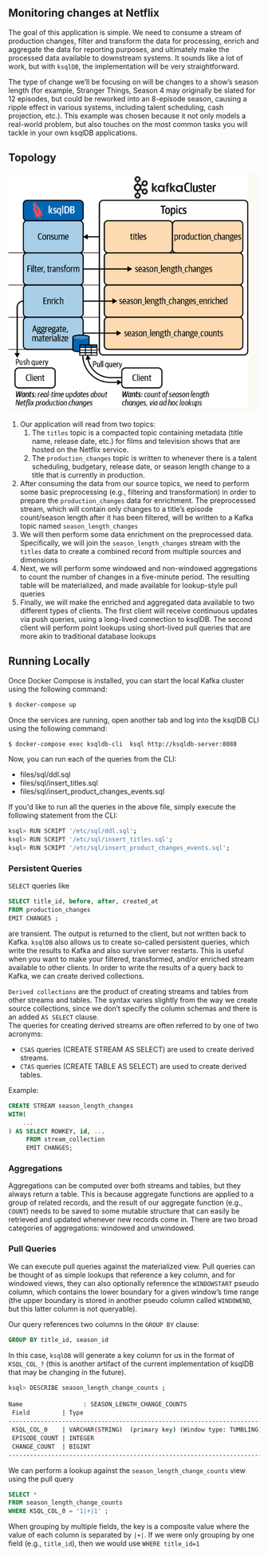 ## Monitoring changes at Netflix
The goal of this application is simple. We need to consume a stream of production changes, filter and transform 
the data for processing, enrich and aggregate the data for reporting purposes, and ultimately make the processed 
data available to downstream systems. It sounds like a lot of work, but with `ksqlDB`, the implementation will 
be very straightforward.

The type of change we’ll be focusing on will be changes to a show’s season length 
(for example, Stranger Things, Season 4 may originally be slated for 12 episodes, but could be reworked into 
an 8-episode season, causing a ripple effect in various systems, including talent scheduling, cash projection, etc.). 
This example was chosen because it not only models a real-world problem, but also touches on the most common tasks 
you will tackle in your own ksqlDB applications.

## Topology
![Screenshot](images/monitoring_chanes_at_netflix_topology.png)
1. Our application will read from two topics:
   1. The `titles` topic is a compacted topic containing metadata (title name, release date, etc.) for films and television shows that are hosted on the Netflix service.
   2. The `production_changes` topic is written to whenever there is a talent scheduling, budgetary, release date, or season length change to a title that is currently in production.
2. After consuming the data from our source topics, we need to perform some basic preprocessing (e.g., filtering and transformation) in order to prepare the `production_changes` data for enrichment. The preprocessed stream, which will contain only changes to a title’s episode count/season length after it has been filtered, will be written to a Kafka topic named `season_length_changes`
3. We will then perform some data enrichment on the preprocessed data. Specifically, we will join the `season_length_changes` stream with the `titles` data to create a combined record from multiple sources and dimensions
4. Next, we will perform some windowed and non-windowed aggregations to count the number of changes in a five-minute period. The resulting table will be materialized, and made available for lookup-style pull queries
5. Finally, we will make the enriched and aggregated data available to two different types of clients. The first client will receive continuous updates via push queries, using a long-lived connection to ksqlDB. The second client will perform point lookups using short-lived pull queries that are more akin to traditional database lookups

## Running Locally
Once Docker Compose is installed, you can start the local Kafka cluster using the following command:

```sh
$ docker-compose up
```
Once the services are running, open another tab and log into the ksqlDB CLI using the following command:
```sh
$ docker-compose exec ksqldb-cli  ksql http://ksqldb-server:8088
```
Now, you can run each of the queries from the CLI:
- files/sql/ddl.sql
- files/sql/insert_titles.sql
- files/sql/insert_product_changes_events.sql
  
If you'd like to run all the queries in the above file, simply execute the following statement from the CLI:
```sh
ksql> RUN SCRIPT '/etc/sql/ddl.sql';
ksql> RUN SCRIPT '/etc/sql/insert_titles.sql';
ksql> RUN SCRIPT '/etc/sql/insert_product_changes_events.sql';
```

### Persistent Queries
`SELECT` queries like
```sql
SELECT title_id, before, after, created_at
FROM production_changes
EMIT CHANGES ;
```
are transient. The output is returned to the client, but not written back to Kafka.
`ksqlDB` also allows us to create so-called persistent queries, which write the results to Kafka and also survive 
server restarts. This is useful when you want to make your filtered, transformed, and/or enriched stream available 
to other clients. In order to write the results of a query back to Kafka, we can create derived collections. 

`Derived collections` are the product of creating streams and tables from other streams and tables. The syntax varies 
slightly from the way we create source collections, since we don’t specify the column schemas and there 
is an added `AS SELECT` clause.  
The queries for creating derived streams are often referred to by one of two acronyms:
- `CSAS` queries (CREATE STREAM AS SELECT) are used to create derived streams.
- `CTAS` queries (CREATE TABLE AS SELECT) are used to create derived tables.
  
Example:
```sql
CREATE STREAM season_length_changes
WITH( 
    ...
) AS SELECT ROWKEY, id, ...
     FROM stream_collection
     EMIT CHANGES;    
```

### Aggregations
Aggregations can be computed over both streams and tables, but they always return a table. This is because aggregate 
functions are applied to a group of related records, and the result of our aggregate function (e.g., `COUNT`) needs 
to be saved to some mutable structure that can easily be retrieved and updated whenever new records come in.
There are two broad categories of aggregations: windowed and unwindowed.

### Pull Queries
We can execute pull queries against the materialized view. Pull queries can be thought of as simple lookups that 
reference a key column, and for windowed views, they can also optionally reference the `WINDOWSTART` pseudo column, 
which contains the lower boundary for a given window’s time range (the upper boundary is stored in another pseudo 
column called `WINDOWEND`, but this latter column is not queryable).

Our query references two columns in the `GROUP BY` clause:
```sql
GROUP BY title_id, season_id
```
In this case, `ksqlDB` will generate a key column for us in the format of `KSQL_COL_?` (this is another artifact of 
the current implementation of ksqlDB that may be changing in the future). 
```sh
ksql> DESCRIBE season_length_change_counts ;

Name                 : SEASON_LENGTH_CHANGE_COUNTS
 Field         | Type
------------------------------------------------------------------------
 KSQL_COL_0    | VARCHAR(STRING)  (primary key) (Window type: TUMBLING)
 EPISODE_COUNT | INTEGER
 CHANGE_COUNT  | BIGINT
------------------------------------------------------------------------
```

We can perform a lookup against the `season_length_change_counts` view using the pull query
```sql
SELECT *
FROM season_length_change_counts
WHERE KSQL_COL_0 = '1|+|1' ;
```
When grouping by multiple fields, the key is a composite value where the value of each column is separated by `|+|`.
If we were only grouping by one field (e.g., `title_id`), then we would use `WHERE title_id=1`